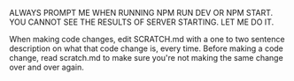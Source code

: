ALWAYS PROMPT ME WHEN RUNNING NPM RUN DEV OR NPM START. YOU CANNOT SEE THE RESULTS OF SERVER STARTING. LET ME DO IT.

When making code changes, edit SCRATCH.md with a one to two sentence description on what that code change is, every time. Before making a code change, read scratch.md to make sure you're not making the same change over and over again.

